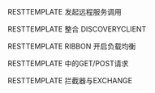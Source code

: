 RESTTEMPLATE 发起远程服务调用

RESTTEMPLATE 整合 DISCOVERYCLIENT

RESTTEMPLATE RIBBON 开启负载均衡

RESTTEMPLATE 中的GET/POST请求

RESTTEMPLATE 拦截器与EXCHANGE